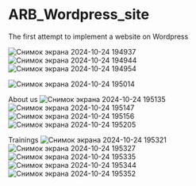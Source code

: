 # ARB_Wordpress_site
The first attempt to implement a website on Wordpress

![Снимок экрана 2024-10-24 194937](https://github.com/user-attachments/assets/7d0f148a-d7c7-4b76-afbc-8efa9874d581)
![Снимок экрана 2024-10-24 194944](https://github.com/user-attachments/assets/6c3d927e-6a15-498c-945a-c6f4d2eb2089)
![Снимок экрана 2024-10-24 194954](https://github.com/user-attachments/assets/cc0205ae-c1dc-469e-af1f-c1417e350413)

![Снимок экрана 2024-10-24 195014](https://github.com/user-attachments/assets/39e4a9df-835a-465e-9152-1942f3a6acd6)

About us
![Снимок экрана 2024-10-24 195135](https://github.com/user-attachments/assets/7436807f-8b33-46d2-8166-0fc69ec446ad)
![Снимок экрана 2024-10-24 195147](https://github.com/user-attachments/assets/ff62a2c2-7904-489c-ae63-415b94b5d528)
![Снимок экрана 2024-10-24 195156](https://github.com/user-attachments/assets/406c45f3-4d7a-4716-aacf-e1bfec005ff8)
![Снимок экрана 2024-10-24 195205](https://github.com/user-attachments/assets/404c7300-9151-4183-bf67-d50a5f0317f5)

Trainings
![Снимок экрана 2024-10-24 195321](https://github.com/user-attachments/assets/f8babae5-4cca-4c50-ab32-651863ad1c0b)
![Снимок экрана 2024-10-24 195327](https://github.com/user-attachments/assets/51e93891-6181-4d00-9b79-0554aa2d185b)
![Снимок экрана 2024-10-24 195335](https://github.com/user-attachments/assets/1bf5edb2-dd93-446c-877c-5786e9d539fc)
![Снимок экрана 2024-10-24 195344](https://github.com/user-attachments/assets/2d25e780-96b7-4c3f-a4a0-7bc5246e8c73)
![Снимок экрана 2024-10-24 195352](https://github.com/user-attachments/assets/a6a17c28-bbe2-4cab-b545-a3fe9da3b2c0)


